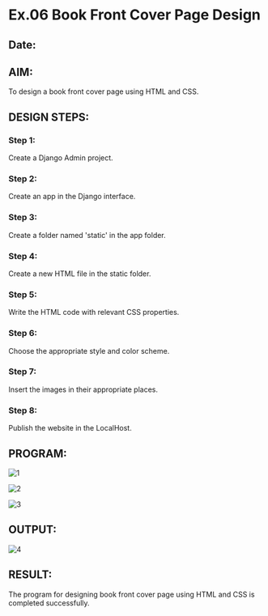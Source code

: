 # Ex.06 Book Front Cover Page Design
## Date:

## AIM:
To design a book front cover page using HTML and CSS.

## DESIGN STEPS:

### Step 1:
Create a Django Admin project.

### Step 2:
Create an app in the Django interface.

### Step 3:
Create a folder named 'static' in the app folder.

### Step 4:
Create a new HTML file in the static folder.

### Step 5:
Write the HTML code with relevant CSS properties.

### Step 6:
Choose the appropriate style and color scheme.

### Step 7:
Insert the images in their appropriate places.

### Step 8:
Publish the website in the LocalHost.

## PROGRAM:

![1](https://github.com/Lakshmi-v-Priya/cover/assets/151720706/08263ca1-a120-4c3f-a896-6191c2adbb5a)

![2](https://github.com/Lakshmi-v-Priya/cover/assets/151720706/ca3f3970-db16-4e59-881c-28b4a70f9398)

![3](https://github.com/Lakshmi-v-Priya/cover/assets/151720706/0cc02904-8706-4221-947d-01c280b63fb4)


## OUTPUT:

![4](https://github.com/Lakshmi-v-Priya/cover/assets/151720706/813ee279-6937-47bc-b6f6-9369c981126c)



## RESULT:
The program for designing book front cover page using HTML and CSS is completed successfully.

